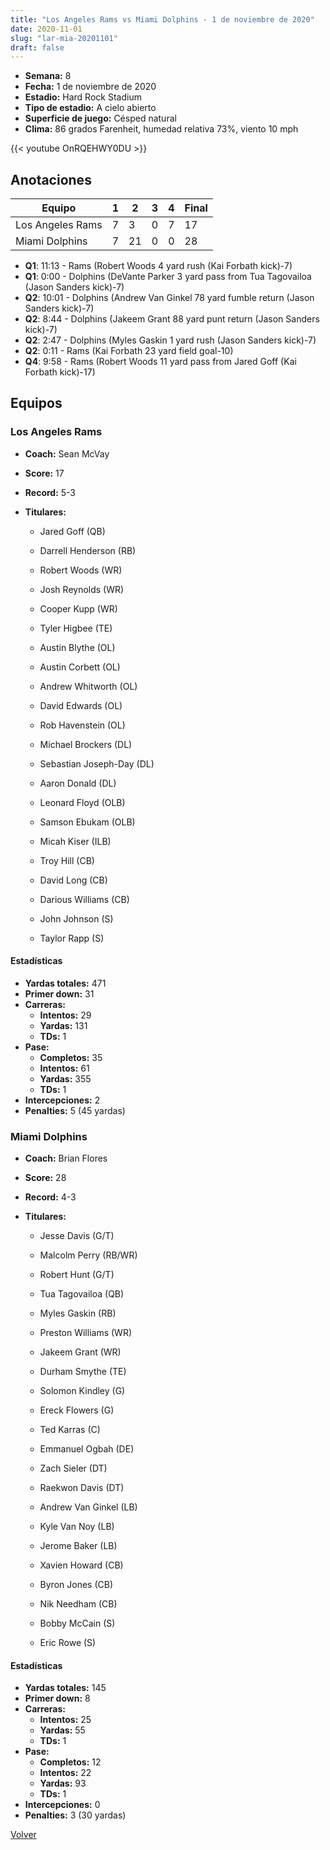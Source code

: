 ```yaml
---
title: "Los Angeles Rams vs Miami Dolphins - 1 de noviembre de 2020"
date: 2020-11-01
slug: "lar-mia-20201101"
draft: false
---
```


- **Semana:** 8
- **Fecha:** 1 de noviembre de 2020
- **Estadio:** Hard Rock Stadium
- **Tipo de estadio:** A cielo abierto
- **Superficie de juego:** Césped natural
- **Clima:** 86 grados Farenheit, humedad relativa 73%, viento 10 mph


{{< youtube OnRQEHWY0DU >}}


## Anotaciones
| Equipo | 1 | 2 | 3 | 4 | Final |
|--------|---|---|---|---|-------|
| Los Angeles Rams  | 7 | 3 | 0 | 7  | 17 |
| Miami Dolphins  | 7 | 21 | 0 | 0  | 28 |
- **Q1**: 11:13 - Rams (Robert Woods 4 yard rush (Kai Forbath kick)-7)
- **Q1**: 0:00 - Dolphins (DeVante Parker 3 yard pass from Tua Tagovailoa (Jason Sanders kick)-7)
- **Q2**: 10:01 - Dolphins (Andrew Van Ginkel 78 yard fumble return (Jason Sanders kick)-7)
- **Q2**: 8:44 - Dolphins (Jakeem Grant 88 yard punt return (Jason Sanders kick)-7)
- **Q2**: 2:47 - Dolphins (Myles Gaskin 1 yard rush (Jason Sanders kick)-7)
- **Q2**: 0:11 - Rams (Kai Forbath 23 yard field goal-10)
- **Q4**: 9:58 - Rams (Robert Woods 11 yard pass from Jared Goff (Kai Forbath kick)-17)


## Equipos


### Los Angeles Rams
* **Coach:** Sean McVay
* **Score:** 17
* **Record:** 5-3
* **Titulares:** 

  * Jared Goff (QB) 

  * Darrell Henderson (RB) 

  * Robert Woods (WR) 

  * Josh Reynolds (WR) 

  * Cooper Kupp (WR) 

  * Tyler Higbee (TE) 

  * Austin Blythe (OL) 

  * Austin Corbett (OL) 

  * Andrew Whitworth (OL) 

  * David Edwards (OL) 

  * Rob Havenstein (OL) 

  * Michael Brockers (DL) 

  * Sebastian Joseph-Day (DL) 

  * Aaron Donald (DL) 

  * Leonard Floyd (OLB) 

  * Samson Ebukam (OLB) 

  * Micah Kiser (ILB) 

  * Troy Hill (CB) 

  * David Long (CB) 

  * Darious Williams (CB) 

  * John Johnson (S) 

  * Taylor Rapp (S) 

#### Estadísticas
* **Yardas totales:** 471
* **Primer down:** 31
* **Carreras:**
  * **Intentos:** 29
  * **Yardas:** 131
  * **TDs:** 1
* **Pase:**
  * **Completos:** 35
  * **Intentos:** 61
  * **Yardas:** 355
  * **TDs:** 1
* **Intercepciones:** 2
* **Penalties:** 5 (45 yardas)

### Miami Dolphins
* **Coach:** Brian Flores
* **Score:** 28
* **Record:** 4-3
* **Titulares:** 

  * Jesse Davis (G/T) 

  * Malcolm Perry (RB/WR) 

  * Robert Hunt (G/T) 

  * Tua Tagovailoa (QB) 

  * Myles Gaskin (RB) 

  * Preston Williams (WR) 

  * Jakeem Grant (WR) 

  * Durham Smythe (TE) 

  * Solomon Kindley (G) 

  * Ereck Flowers (G) 

  * Ted Karras (C) 

  * Emmanuel Ogbah (DE) 

  * Zach Sieler (DT) 

  * Raekwon Davis (DT) 

  * Andrew Van Ginkel (LB) 

  * Kyle Van Noy (LB) 

  * Jerome Baker (LB) 

  * Xavien Howard (CB) 

  * Byron Jones (CB) 

  * Nik Needham (CB) 

  * Bobby McCain (S) 

  * Eric Rowe (S) 

#### Estadísticas
* **Yardas totales:** 145
* **Primer down:** 8
* **Carreras:**
  * **Intentos:** 25
  * **Yardas:** 55
  * **TDs:** 1
* **Pase:**
  * **Completos:** 12
  * **Intentos:** 22
  * **Yardas:** 93
  * **TDs:** 1
* **Intercepciones:** 0
* **Penalties:** 3 (30 yardas)


[Volver](/historia/2020)
